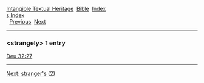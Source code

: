 [Intangible Textual Heritage](../../index)  [Bible](../index) 
[Index](index)   
[s Index](_s_)  
  [Previous](c10989)  [Next](c10991) 

------------------------------------------------------------------------

### &lt;strangely&gt; 1 entry

[Deu 32:27](../kjv/deu032.htm#027)  

------------------------------------------------------------------------

[Next: stranger's (2)](c10991)
